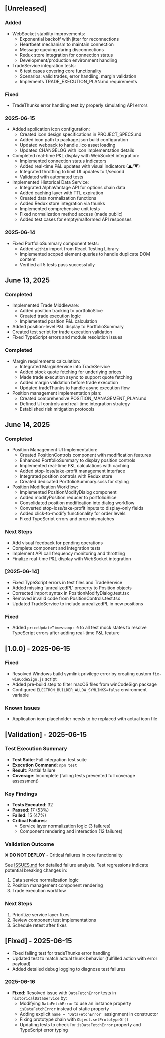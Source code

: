 ## [Unreleased]
### Added
- WebSocket stability improvements:
  - Exponential backoff with jitter for reconnections
  - Heartbeat mechanism to maintain connection
  - Message queuing during disconnections
  - Redux store integration for connection status
  - Development/production environment handling
- TradeService integration tests:
  - 6 test cases covering core functionality
  - Scenarios: valid trades, error handling, margin validation
  - Implements TRADE_EXECUTION_PLAN.md requirements

### Fixed
- TradeThunks error handling test by properly simulating API errors

### 2025-06-15
- Added application icon configuration:
  * Created icon design specifications in PROJECT_SPECS.md
  * Added icon path to package.json build configuration
  * Updated webpack to handle .ico asset loading
  * Updated CHANGELOG with icon implementation details
- Completed real-time P&L display with WebSocket integration:
  * Implemented connection status indicators
  * Added real-time P&L updates with visual indicators (▲/▼)
  * Integrated throttling to limit UI updates to 1/second
  * Validated with automated tests
- Implemented Historical Data Service:
  * Integrated AlphaVantage API for options chain data
  * Added caching layer with TTL expiration
  * Created data normalization functions
  * Added Redux store integration via thunks
  * Implemented comprehensive unit tests
  * Fixed normalization method access (made public)
  * Added test cases for empty/malformed API responses

### 2025-06-14
- Fixed PortfolioSummary component tests:
  - Added `within` import from React Testing Library
  - Implemented scoped element queries to handle duplicate DOM content
  - Verified all 5 tests pass successfully
## June 13, 2025

### Completed
- Implemented Trade Middleware:
  - Added position tracking to portfolioSlice
  - Created trade execution logic
  - Implemented position P&L calculation
- Added position-level P&L display to PortfolioSummary
- Created test script for trade execution validation
- Fixed TypeScript errors and module resolution issues

### Completed
- Margin requirements calculation:
  - Integrated MarginService into TradeService
  - Added stock quote fetching for underlying prices
  - Made trade execution async to support quote fetching
  - Added margin validation before trade execution
  - Updated tradeThunks to handle async execution flow
- Position management implementation plan:
  - Created comprehensive POSITION_MANAGEMENT_PLAN.md
  - Defined UI controls and real-time integration strategy
  - Established risk mitigation protocols

## June 14, 2025

### Completed
- Position Management UI Implementation:
  - Created PositionControls component with modification features
  - Enhanced PortfolioSummary to display position controls
  - Implemented real-time P&L calculations with caching
  - Added stop-loss/take-profit management interface
  - Integrated position controls with Redux store
  - Created dedicated PortfolioSummary.scss for styling
- Position Modification Workflow:
  - Implemented PositionModifyDialog component
  - Added modifyPosition reducer to portfolioSlice
  - Consolidated position modification into dialog workflow
  - Converted stop-loss/take-profit inputs to display-only fields
  - Added click-to-modify functionality for order levels
  - Fixed TypeScript errors and prop mismatches

### Next Steps
- Add visual feedback for pending operations
- Complete component and integration tests
- Implement API call frequency monitoring and throttling
- Finalize real-time P&L display with WebSocket integration

### [2025-06-14]
- Fixed TypeScript errors in test files and TradeService
- Added missing 'unrealizedPL' property to Position objects
- Corrected import syntax in PositionModifyDialog.test.tsx
- Removed invalid code from PositionControls.test.tsx
- Updated TradeService to include unrealizedPL in new positions

### Fixed
- Added `priceUpdateTimestamp: 0` to all test mock states to resolve TypeScript errors after adding real-time P&L feature

## [1.0.0] - 2025-06-15
### Fixed
- Resolved Windows build symlink privilege error by creating custom `fix-winCodeSign.js` script
- Added pre-build step to filter macOS files from winCodeSign package
- Configured `ELECTRON_BUILDER_ALLOW_SYMLINKS=false` environment variable

### Known Issues
- Application icon placeholder needs to be replaced with actual icon file

## [Validation] - 2025-06-15

### Test Execution Summary
- **Test Suite**: Full integration test suite
- **Execution Command**: `npm test`
- **Result**: Partial failure
- **Coverage**: Incomplete (failing tests prevented full coverage assessment)

### Key Findings
- **Tests Executed**: 32
- **Passed**: 17 (53%)
- **Failed**: 15 (47%)
- **Critical Failures**: 
  - Service layer normalization logic (3 failures)
  - Component rendering and interaction (12 failures)

### Validation Outcome
❌ **DO NOT DEPLOY** - Critical failures in core functionality

See [ISSUES.md](./ISSUES.md) for detailed failure analysis. Test regressions indicate potential breaking changes in:
1. Data service normalization logic
2. Position management component rendering
3. Trade execution workflow

### Next Steps
1. Prioritize service layer fixes
2. Review component test implementations
3. Schedule retest after fixes

## [Fixed] - 2025-06-15
- Fixed failing test for tradeThunks error handling
- Updated test to match actual thunk behavior (fulfilled action with error payload)
- Added detailed debug logging to diagnose test failures

### 2025-06-16
- **Fixed**: Resolved issue with `DataFetchError` tests in `historicalDataService` by:
  - Modifying `DataFetchError` to use an instance property `isDataFetchError` instead of static property
  - Adding explicit `name = 'DataFetchError'` assignment in constructor
  - Fixing prototype chain with `Object.setPrototypeOf()`
  - Updating tests to check for `isDataFetchError` property and TypeScript error typing
